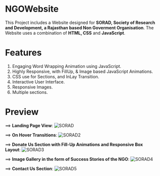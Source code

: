 # NGOWebsite
This Project includes a Website designed for **SORAD, Society of Research and Development, a Rajasthan based Non Goverment Organisation**. The Website uses a combination of **HTML, CSS** and **JavaScript**.

# Features
1. Engaging Word Wrapping Animation using JavaScript.
2. Highly Responsive, with FillUp, & Image based JavaScript Animations.
3. CSS use for Sections, and InLay Transition.
4. Interactive User Interface.
5. Responsive Images.
6. Multiple sections.

# Preview
==> **Landing Page View**:
![SORAD](https://user-images.githubusercontent.com/66758271/88134566-992bb200-cc02-11ea-9f3a-24e4de92c4fd.PNG)

==> **On Hover Transitions**:
![SORAD2](https://user-images.githubusercontent.com/66758271/88135139-f83df680-cc03-11ea-8524-9d02942cf8a2.PNG)

==> **Donate Us Section with Fill-Up Animations and Responsive Box Layout**:
![SORAD3](https://user-images.githubusercontent.com/66758271/88244446-8ae89f00-ccb1-11ea-844f-2dd1793e171a.PNG)

==> **Image Gallery in the form of Success Stories of the NGO**:
![SORAD4](https://user-images.githubusercontent.com/66758271/88244524-bc616a80-ccb1-11ea-8f7f-d62b1988b0ea.PNG)

==> **Contact Us Section**:
![SORAD5](https://user-images.githubusercontent.com/66758271/88244618-f03c9000-ccb1-11ea-99be-6272eb35c7ab.PNG)






 
